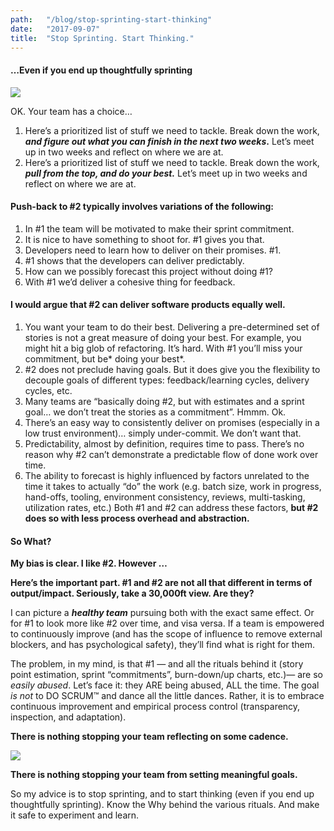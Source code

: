 ```yaml
---
path:	"/blog/stop-sprinting-start-thinking"
date:	"2017-09-07"
title:	"Stop Sprinting. Start Thinking."
---
```


#### …Even if you end up thoughtfully sprinting

![](/images/1*HKsy7kOeWhaU37a4IxbrIg.png)

OK. Your team has a choice…

1. Here’s a prioritized list of stuff we need to tackle. Break down the work, ***and figure out what you can finish in the next two weeks*.** Let’s meet up in two weeks and reflect on where we are at.
2. Here’s a prioritized list of stuff we need to tackle. Break down the work, ***pull from the top, and do your best.*** Let’s meet up in two weeks and reflect on where we are at.
#### **Push-back to #2 typically involves variations of the following:**

1. In #1 the team will be motivated to make their sprint commitment.
2. It is nice to have something to shoot for. #1 gives you that.
3. Developers need to learn how to deliver on their promises. #1.
4. #1 shows that the developers can deliver predictably.
5. How can we possibly forecast this project without doing #1?
6. With #1 we’d deliver a cohesive thing for feedback.
#### I would argue that #2 can deliver software products equally well.

1. You want your team to do their best. Delivering a pre-determined set of stories is not a great measure of doing your best. For example, you might hit a big glob of refactoring. It’s hard. With #1 you’ll miss your commitment, but be* doing your best*.
2. #2 does not preclude having goals. But it does give you the flexibility to decouple goals of different types: feedback/learning cycles, delivery cycles, etc.
3. Many teams are “basically doing #2, but with estimates and a sprint goal… we don’t treat the stories as a commitment”. Hmmm. Ok.
4. There’s an easy way to consistently deliver on promises (especially in a low trust environment)… simply under-commit. We don’t want that.
5. Predictability, almost by definition, requires time to pass. There’s no reason why #2 can’t demonstrate a predictable flow of done work over time.
6. The ability to forecast is highly influenced by factors unrelated to the time it takes to actually “do” the work (e.g. batch size, work in progress, hand-offs, tooling, environment consistency, reviews, multi-tasking, utilization rates, etc.) Both #1 and #2 can address these factors, **but #2 does so with less process overhead and abstraction.**
#### So What?

**My bias is clear. I like #2. However …**

**Here’s the important part. #1 and #2 are not all that different in terms of output/impact. Seriously, take a 30,000ft view. Are they?**

I can picture a ***healthy team*** pursuing both with the exact same effect. Or for #1 to look more like #2 over time, and visa versa. If a team is empowered to continuously improve (and has the scope of influence to remove external blockers, and has psychological safety), they’ll find what is right for them.

The problem, in my mind, is that #1 — and all the rituals behind it (story point estimation, sprint “commitments”, burn-down/up charts, etc.)— are so *easily abused*. Let’s face it: they ARE being abused, ALL the time. The goal *is not* to DO SCRUM™ and dance all the little dances. Rather, it is to embrace continuous improvement and empirical process control (transparency, inspection, and adaptation).

**There is nothing stopping your team reflecting on some cadence.**

![](/images/1*P_f_F9-gIEfQYYSi4JSvGQ.png)

**There is nothing stopping your team from setting meaningful goals.**

So my advice is to stop sprinting, and to start thinking (even if you end up thoughtfully sprinting). Know the Why behind the various rituals. And make it safe to experiment and learn.

